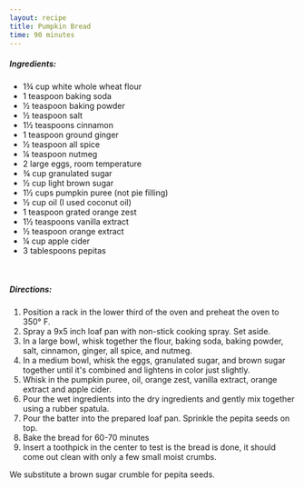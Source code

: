 ```yaml
---
layout: recipe
title: Pumpkin Bread
time: 90 minutes
---
```


##### Ingredients:

* 1¾ cup white whole wheat flour
* 1 teaspoon baking soda
* ½ teaspoon baking powder
* ½ teaspoon salt
* 1½ teaspoons cinnamon
* 1 teaspoon ground ginger
* ½ teaspoon all spice
* ¼ teaspoon nutmeg
* 2 large eggs, room temperature
* ¾ cup granulated sugar
* ½ cup light brown sugar
* 1½ cups pumpkin puree (not pie filling)
* ½ cup oil (I used coconut oil)
* 1 teaspoon grated orange zest
* 1½ teaspoons vanilla extract
* ½ teaspoon orange extract
* ¼ cup apple cider
* 3 tablespoons pepitas

<br>

##### Directions:

1. Position a rack in the lower third of the oven and preheat the oven to 350° F. 
2. Spray a 9x5 inch loaf pan with non-stick cooking spray. Set aside.
3. In a large bowl, whisk together the flour, baking soda, baking powder, salt, cinnamon, ginger, all spice, and nutmeg. 
4. In a medium bowl, whisk the eggs, granulated sugar, and brown sugar together until it's combined and lightens in color just slightly.
5. Whisk in the pumpkin puree, oil, orange zest, vanilla extract, orange extract and apple cider.
6. Pour the wet ingredients into the dry ingredients and gently mix together using a rubber spatula.
7. Pour the batter into the prepared loaf pan. Sprinkle the pepita seeds on top.
8. Bake the bread for 60-70 minutes
9. Insert a toothpick in the center to test is the bread is done, it should come out clean with only a few small moist crumbs.

We substitute a brown sugar crumble for pepita seeds.
